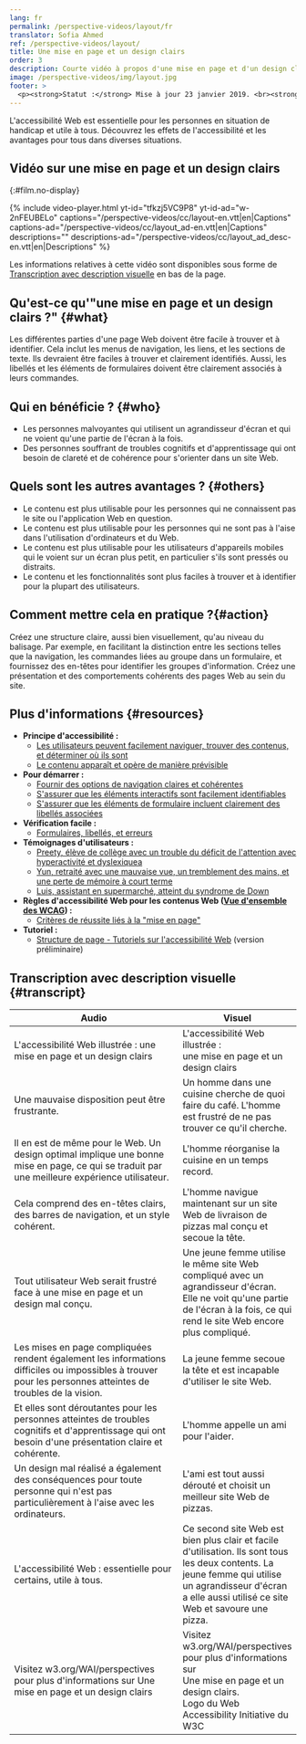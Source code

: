 ```yaml
---
lang: fr
permalink: /perspective-videos/layout/fr
translator: Sofia Ahmed
ref: /perspective-videos/layout/
title: Une mise en page et un design clairs
order: 3
description: Courte vidéo à propos d'une mise en page et d'un design clairs pour l'accessibilité Web - de quoi s'agit-il, qui en bénéficie, et comment mettre cela en pratique.
image: /perspective-videos/img/layout.jpg
footer: >
  <p><strong>Statut :</strong> Mise à jour 23 janvier 2019. <br><strong>Auteur et direction du projet :</strong> <a href="https://www.w3.org/People/shadi">Shadi Abou-Zahra</a>. Développé par l' <a href="https://www.w3.org/WAI/EO/">Education and Outreach Working Group (EOWG)</a> avec le soutien du projet <a href="https://www.w3.org/WAI/DEV/">WAI-DEV</a> financé par la Commission européenne (CE)<a href="./acknowledgements/">Remerciements</a>.</p>
---
```



L'accessibilité Web est essentielle pour les personnes en situation de handicap et utile à tous. Découvrez les effets de l'accessibilité et les avantages pour tous dans diverses situations.

## Vidéo sur une mise en page et un design clairs
{:#film.no-display}

{% include video-player.html
    yt-id="tfkzj5VC9P8"
    yt-id-ad="w-2nFEUBELo"
    captions="/perspective-videos/cc/layout-en.vtt|en|Captions"
    captions-ad="/perspective-videos/cc/layout_ad-en.vtt|en|Captions"
    descriptions=""
    descriptions-ad="/perspective-videos/cc/layout_ad_desc-en.vtt|en|Descriptions"
%}

Les informations relatives à cette vidéo sont disponibles sous forme de [Transcription avec description visuelle](#transcript) en bas de la page.

## Qu'est-ce qu'"une mise en page et un design clairs ?" {#what}

Les différentes parties d'une page Web doivent être facile à trouver et à identifier. Cela inclut les menus de navigation, les liens, et les sections de texte. Ils devraient être faciles à trouver et clairement identifiés. Aussi, les libellés et les éléments de formulaires doivent être clairement associés à leurs commandes.

## Qui en bénéficie ? {#who}

-   Les personnes malvoyantes qui utilisent un agrandisseur d'écran et qui ne voient qu'une partie de l'écran à la fois.
-   Des personnes souffrant de troubles cognitifs et d'apprentissage qui ont besoin de clareté et de cohérence pour s'orienter dans un site Web.

## Quels sont les autres avantages ? {#others}

-   Le contenu est plus utilisable pour les personnes qui ne connaissent pas le site ou l'application Web en question.
-   Le contenu est plus utilisable pour les personnes qui ne sont pas à l'aise dans l'utilisation d'ordinateurs et du Web.
-   Le contenu est plus utilisable pour les utilisateurs d'appareils mobiles qui le voient sur un écran plus petit, en particulier s'ils sont pressés ou distraits.
-   Le contenu et les fonctionnalités sont plus faciles à trouver et à identifier pour la plupart des utilisateurs.

## Comment mettre cela en pratique ?{#action}

Créez une structure claire, aussi bien visuellement, qu'au niveau du balisage. Par exemple, en facilitant la distinction entre les sections telles que la navigation, les commandes liées au groupe dans un formulaire, et fournissez des en-têtes pour identifier les groupes d'information. Créez une présentation et des comportements cohérents des pages Web au sein du site.

## Plus d'informations {#resources}

-   **Principe d'accessibilité :**
    -   [Les utilisateurs peuvent facilement naviguer, trouver des contenus, et déterminer où ils sont](/fundamentals/accessibility-principles/#navigable)
    -   [Le contenu apparaît et opère de manière prévisible](/fundamentals/accessibility-principles/#predictable)
-   **Pour démarrer :**
    -   [Fournir des options de navigation claires et cohérentes](/tips/designing/#provide-clear-and-consistent-navigation-options) 
    -   [S'assurer que les éléments interactifs sont facilement identifiables](/tips/designing/#ensure-that-interactive-elements-are-easy-to-identify) 
    -   [S'assurer que les éléments de formulaire incluent clairement des libellés associées](/tips/designing/#ensure-that-form-elements-include-clearly-associated-labels) 
-   **Vérification facile :**
    -   [Formulaires, libellés, et erreurs](/test-evaluate/preliminary/#forms) 
-   **Témoignages d'utilisateurs :**
    -   [Preety, élève de collège avec un trouble du déficit de l'attention avec hyperactivité et dyslexiquea](/people-use-web/user-stories/#classroomstudent)
    -   [Yun, retraité avec une mauvaise vue, un tremblement des mains, et une perte de mémoire à court terme](/people-use-web/user-stories/#retiree)
    -   [Luis, assistant en supermarché, atteint du syndrome de Down](/people-use-web/user-stories/#supermarketassistant)
-   **Règles d'accessibilité Web pour les contenus Web ([Vue d'ensemble des WCAG](/standards-guidelines/wcag/)) :**
    -   [Critères de réussite liés à la "mise en page"](https://www.w3.org/WAI/WCAG21/quickref/?tags=layout) 
-   **Tutoriel :**
    -   [Structure de page - Tutoriels sur l'accessibilité Web](https://www.w3.org/WAI/tutorials/page-structure/)
        (version préliminaire)

## Transcription avec description visuelle {#transcript}

 <table>
  <thead>
    <tr>
      <th width="65%">Audio</th>
      <th>Visuel</th>
    </tr>
  </thead>
  <tbody>
    <tr>
      <td>L'accessibilité Web illustrée : une mise en page et un design clairs</td>
      <td>L'accessibilité Web illustrée :<br>
        une mise en page et un design clairs</td>
    </tr>
    <tr>
      <td>Une mauvaise disposition peut être frustrante.</td>
      <td>Un homme dans une cuisine cherche de quoi faire du café. L'homme est frustré de ne pas trouver ce qu'il cherche.</td>
    </tr>
    <tr>
      <td>Il en est de même pour le Web. Un design optimal implique une bonne mise en page, ce qui se traduit par une meilleure expérience utilisateur.<br></td>
      <td> L'homme réorganise la cuisine en un temps record.<br></td>
    </tr>
    <tr>
      <td>Cela comprend des en-têtes clairs, des barres de navigation, et un style cohérent.<br></td>
      <td>L'homme navigue maintenant sur un site Web de livraison de pizzas mal conçu et secoue la tête.</td>
    </tr>
    <tr>
      <td>Tout utilisateur Web serait frustré face à une mise en page et un design mal conçu.</td>
      <td>Une jeune femme utilise le même site Web compliqué avec un agrandisseur d'écran. Elle ne voit qu'une partie de l'écran à la fois, ce qui rend le site Web encore plus compliqué.</td>
    </tr>
    <tr>
      <td>Les mises en page compliquées rendent également les informations difficiles ou impossibles à trouver pour les personnes atteintes de troubles de la vision.</td>
      <td>La jeune femme secoue la tête et est incapable d'utiliser le site Web.</td>
    </tr>
    <tr>
      <td>Et elles sont déroutantes pour les personnes atteintes de troubles cognitifs et d'apprentissage qui ont besoin d'une présentation claire et cohérente.</td>
      <td>L'homme appelle un ami pour l'aider.</td>
    </tr>
    <tr>
      <td>Un design mal réalisé a également des conséquences pour toute personne qui n'est pas particulièrement à l'aise avec les ordinateurs.</td>
      <td>L'ami est tout aussi dérouté et choisit un meilleur site Web de pizzas.</td>
    </tr>
    <tr>
      <td>L'accessibilité Web : essentielle pour certains, utile à tous.</td>
      <td>Ce second site Web est bien plus clair et facile d'utilisation. Ils sont tous les deux contents. La jeune femme qui utilise un agrandisseur d'écran a elle aussi utilisé ce site Web et savoure une pizza.</td>
    </tr>
    <tr>
      <td>Visitez w3.org/WAI/perspectives pour plus d'informations sur Une mise en page et un design clairs</td>
      <td>Visitez<br>
        w3.org/WAI/perspectives<br>
        pour plus d'informations sur<br>
        Une mise en page et un design clairs. <br>
        Logo du Web Accessibility Initiative du W3C</td>
    </tr>
  </tbody>
</table>
